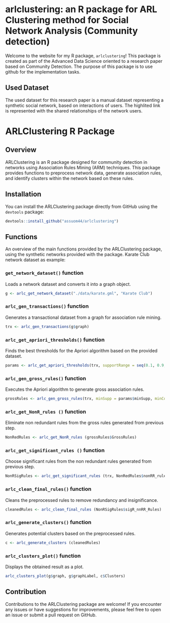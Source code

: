 # arlclustering: an R package for ARL Clustering method for Social Network Analysis (Community detection)

Welcome to the website for my R package, `arlclustering`!  This package is created as part of the Advanced Data Science oriented to a research paper based on Community Detection.  The purpose of this package is to use github for the implementation tasks.

## Used Dataset
The used dataset for this research paper is a manual dataset representing a synthetic social network, based on interactions of users. The highlited link is represented with the shared relationships of the network users.

# ARLClustering R Package

## Overview
ARLClustering is an R package designed for community detection in networks using Association Rules Mining (ARM) techniques. This package provides functions to preprocess network data, generate association rules, and identify clusters within the network based on these rules.

## Installation
You can install the ARLClustering package directly from GitHub using the `devtools` package:
```R
devtools::install_github("assuom44/arlclustering")
```
## Functions
An overview of the main functions provided by the ARLClustering package, using the synthetic networks provided with the package. Karate Club network dataset as example:

### `get_network_dataset()` function
Loads a network dataset and converts it into a graph object.
```R
g <- arlc_get_network_dataset("./data/karate.gml", "Karate Club")
```

### `arlc_gen_transactions()` function
Generates a transactional dataset from a graph for association rule mining.
```R
trx <- arlc_gen_transactions(g$graph)
```

### `arlc_get_apriori_thresholds()` function
Finds the best thresholds for the Apriori algorithm based on the provided dataset.
```R
params <- arlc_get_apriori_thresholds(trx, supportRange = seq(0.1, 0.9, by = 0.1), confidenceRange = seq(0.5, 0.9, by = 0.1))
```

### `arlc_gen_gross_rules()` function
Executes the Apriori algorithm to generate gross association rules.
```R
grossRules <- arlc_gen_gross_rules(trx, minSupp = params$minSupp, minConf = params$minConf, minLenRules = 1, maxLenRules = params$lenRules)
```

### `arlc_get_NonR_rules ()` function
Eliminate non redundant rules from the gross rules generated from previous step.
```R
NonRedRules <- arlc_get_NonR_rules (grossRules$GrossRules)
```

### `arlc_get_significant_rules ()` function
Choose significant rules from the non redundant rules generated from previous step.
```R
NonRSigRules <- arlc_get_significant_rules (trx, NonRedRules$nonRR_rules)
```

### `arlc_clean_final_rules()` function
Cleans the preprocessed rules to remove redundancy and insignificance.
```R
cleanedRules <- arlc_clean_final_rules (NonRSigRules$sigR_nnRR_Rules)
```
### `arlc_generate_clusters()` function
Generates potential clusters based on the preprocessed rules.
```R
c <- arlc_generate_clusters (cleanedRules) 
```

### `arlc_clusters_plot()` function
Displays the obtained result as a plot.
```R
arlc_clusters_plot(g$graph, g$graphLabel, c$Clusters)
```

## Contribution
Contributions to the ARLClustering package are welcome! If you encounter any issues or have suggestions for improvements, please feel free to open an issue or submit a pull request on GitHub.


